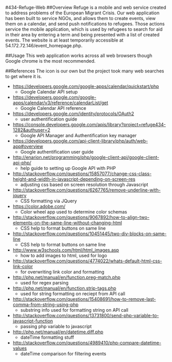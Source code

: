 #434-Refuge-Web
##Overview
Refuge is a mobile and web service created to address problems of the European Migrant Crisis.
Our web application has been built to service NGOs, and allows them to create events, view them on a calendar, and send push notifications to refugees.
Those actions service the mobile application, which is used by refugees to search for aid in their area by entering a term and being presented with a list of created events.
The website is at least temporarily accessible at 54.172.72.146/event_homepage.php.

##Usage
This web application works across all web browsers though Google chrome is the most recommended.

##References
The icon is our own but the project took many web searches to get where it is.
* https://developers.google.com/google-apps/calendar/quickstart/php
  * Google Calendar API setup
* https://developers.google.com/google-apps/calendar/v3/reference/calendarList/get
  * Google Calendar API reference 
* https://developers.google.com/identity/protocols/OAuth2
  * user authentification guide
* https://console.developers.google.com/apis/library?project=refuge434-1282&authuser=2
  * Google API Manager and Authentification key manager
* https://developers.google.com/api-client-library/php/auth/web-app#overview
  * Google authentification user guide
* http://enarion.net/programming/php/google-client-api/google-client-api-php/
  * help guide to setting up Google API with PHP
* http://stackoverflow.com/questions/15857077/change-css-class-height-and-width-in-javascript-depending-on-screen-res 
  * adjusting css based on screen resolution through Javascript 
* http://stackoverflow.com/questions/6267765/remove-underline-with-jquery 
  * CSS formatting via JQuery 
* https://color.adobe.com/
  * Color wheel app used to determine color schemas
* http://stackoverflow.com/questions/9067892/how-to-align-two-elements-on-the-same-line-without-changing-html
  * CSS help to format buttons on same line
* http://stackoverflow.com/questions/10451445/two-div-blocks-on-same-line
  *  CSS help to format buttons on same line
* http://www.w3schools.com/html/html_images.asp 
  *  how to add images to html, used for logo
* http://stackoverflow.com/questions/4774022/whats-default-html-css-link-color
  * for overwriting link color and formatting 
* http://php.net/manual/en/function.preg-match.php 
  * used for regex parsing 
* http://php.net/manual/en/function.strip-tags.php
  * used for string formatting on reciept from API call
* http://stackoverflow.com/questions/15408691/how-to-remove-last-comma-from-string-using-php
  * substring info used for formatting string on API call
* http://stackoverflow.com/questions/13731800/send-php-variable-to-javascript-function
  * passing php variable to javascript
* http://php.net/manual/en/datetime.diff.php 
  *  dateTime formatting stuff
* http://stackoverflow.com/questions/4989410/php-compare-datetime-values 
  * dateTime comparison for filtering events

